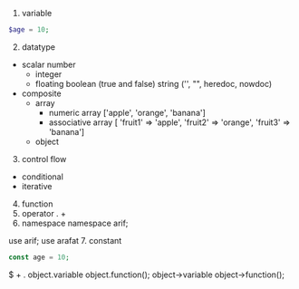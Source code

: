 1. variable 
~~~php
$age = 10;
~~~
2. datatype
  * scalar 
    number 
      * integer
      * floating
    boolean (true and false)
    string ('', "", heredoc, nowdoc)
  * composite
    * array 
      * numeric array 
        ['apple', 'orange', 'banana']
      * associative array
        [ 'fruit1' => 'apple', 'fruit2' => 'orange', 'fruit3' => 'banana']
    * object 

3. control flow
  * conditional 
  * iterative
4. function 
5. operator
. +
6. namespace 
namespace arif;

use arif;
use arafat
7. constant
~~~php
const age = 10;
~~~


$ + .
object.variable
object.function();
object->variable
object->function();











